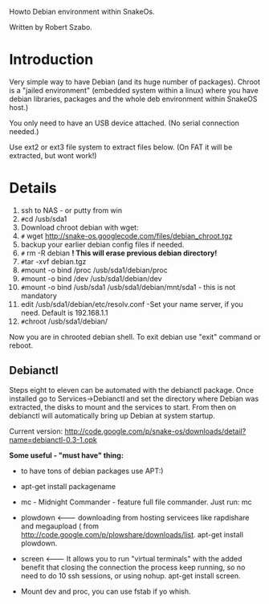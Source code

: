 Howto Debian environment within SnakeOs.

Written by Robert Szabo.

# Introduction #

Very simple way to have Debian (and its huge number of packages).
Chroot is a "jailed environment" (embedded system within a linux) where you have debian libraries, packages and the whole deb environment within SnakeOS host.)

You only need to have an USB device attached. (No serial connection needed.)

Use ext2 or ext3 file system to extract files below.
(On FAT it will be extracted, but wont work!)

# Details #

  1. ssh to NAS - or putty from win
  1. `#`cd /usb/sda1
  1. Download chroot debian with wget:
  1. `#` wget http://snake-os.googlecode.com/files/debian_chroot.tgz
  1. backup your earlier debian config files if needed.
  1. `#` rm -R debian  **! This will erase previous debian directory!**
  1. `#`tar -xvf debian.tgz
  1. `#`mount -o bind /proc /usb/sda1/debian/proc
  1. `#`mount -o bind /dev /usb/sda1/debian/dev
  1. `#`mount -o bind /usb/sda1 /usb/sda1/debian/mnt/sda1    - this is not mandatory
  1. edit /usb/sda1/debian/etc/resolv.conf   -Set your name server, if you need.    Default is 192.168.1.1
  1. `#`chroot /usb/sda1/debian/

Now you are in chrooted debian shell. To exit debian use "exit" command or reboot.


## Debianctl ##

Steps eight to eleven can be automated with the debianctl package. Once installed go to Services->Debianctl and set the directory where Debian was extracted, the disks to mount and the services to start. From then on debianctl will automatically bring up Debian at system startup.

Current version: http://code.google.com/p/snake-os/downloads/detail?name=debianctl-0.3-1.opk

**Some useful - "must have"  thing:**


  * to have tons of debian packages use APT:)
  * apt-get install packagename
  * mc  - Midnight Commander - feature full file commander. Just run: mc
  * plowdown <--- downloading from hosting servicees like rapdishare and megaupload ( from http://code.google.com/p/plowshare/downloads/list. apt-get install plowdown.
  * screen <--- It allows you to run "virtual terminals" with the added benefit that closing the connection the process keep running, so no need to do 10 ssh sessions, or using nohup.  apt-get install screen.



  * Mount dev and proc, you can use fstab if yo whish.